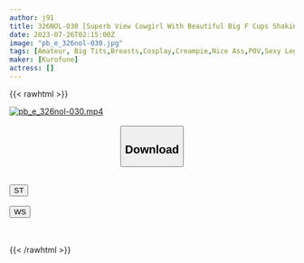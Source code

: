 ```yaml
---
author: j91
title: 326NOL-030 [Superb View Cowgirl With Beautiful Big F Cups Shaking] Gachinko Gonzo With A Galvanic Clerk With A Preeminent Style That Makes A Man Lustful With Her Erotic Body And Panting Voice And A Total Of 4 Ejaculations! !
date: 2023-07-26T02:15:00Z
image: "pb_e_326nol-030.jpg"
tags: [Amateur, Big Tits,Breasts,Cosplay,Creampie,Nice Ass,POV,Sexy Legs]
maker: [Kurofune]
actress: []
---
```



{{< rawhtml >}}

<div class="video" data-videoid="41evLv9BkYCKAQ9">
    <a href="javascript:;">
        <img src="https://my.j91.asia/posts/pb_e_326nol-030/pb_e_326nol-030.jpg" width="WIDTH" height="HEIGHT" alt="pb_e_326nol-030.mp4" loading="lazy">
    </a>
</div>

<script type="text/javascript" src="https://j91.asia/asset/on-demand-st.js"></script>

<br>
  <link rel="stylesheet" href="https://j91.asia/asset/bs5.css">
  
  <center>
  <button class="btn btn-primary" type="button" data-bs-toggle="collapse" data-bs-target=".multi-collapse" aria-expanded="false" aria-controls="multiCollapseExample1 multiCollapseExample2"><h2>Download</h2></button></center>
</p>
<div class="row">
  <div class="col">
    <div class="collapse multi-collapse" id="multiCollapseExample1">
      <div class="card card-body">
	      	      <br>
<div class="buttons">  
<a href="https://streamtape.to/v/41evLv9BkYCKAQ9"><button class="btn-hover color-3"><i class="fa fa-download"></i> ST</button></a></div>
    </div>
  </div>
</div>
  <div class="col">
    <div class="collapse multi-collapse" id="multiCollapseExample2">
      <div class="card card-body">
	      <br>
<div class="buttons">
    <a href="https://wolfstream.tv/agi9zmf8h5q5.html"><button class="btn-hover color-9"><i class="fa fa-download"></i> WS</button></a></div>
<br><br>
      </div>
    </div>
  </div>
</div>

{{< /rawhtml >}}
